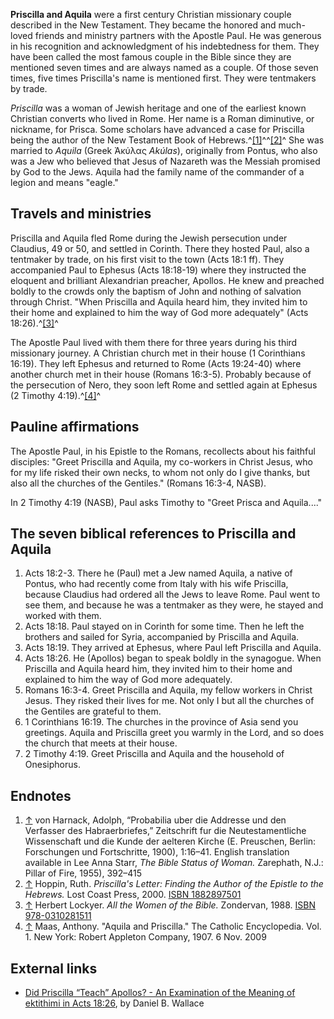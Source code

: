 **Priscilla and Aquila** were a first century Christian missionary
couple described in the New Testament. They became the honored and
much-loved friends and ministry partners with the Apostle Paul. He
was generous in his recognition and acknowledgment of his
indebtedness for them. They have been called the most famous couple
in the Bible since they are mentioned seven times and are always
named as a couple. Of those seven times, five times Priscilla's
name is mentioned first. They were tentmakers by trade.

*Priscilla* was a woman of Jewish heritage and one of the earliest
known Christian converts who lived in Rome. Her name is a Roman
diminutive, or nickname, for Prisca. Some scholars have advanced a
case for Priscilla being the author of the New Testament Book of
Hebrews.^[[1]](#note-0)^^[[2]](#note-1)^ She was married to
*Aquila* (Greek Ἀκύλας *Akúlas*), originally from Pontus, who also
was a Jew who believed that Jesus of Nazareth was the Messiah
promised by God to the Jews. Aquila had the family name of the
commander of a legion and means "eagle."

## Travels and ministries

Priscilla and Aquila fled Rome during the Jewish persecution under
Claudius, 49 or 50, and settled in Corinth. There they hosted Paul,
also a tentmaker by trade, on his first visit to the town (Acts
18:1 ff). They accompanied Paul to Ephesus (Acts 18:18-19) where
they instructed the eloquent and brilliant Alexandrian preacher,
Apollos. He knew and preached boldly to the crowds only the baptism
of John and nothing of salvation through Christ. "When Priscilla
and Aquila heard him, they invited him to their home and explained
to him the way of God more adequately" (Acts
18:26).^[[3]](#note-2)^

The Apostle Paul lived with them there for three years during his
third missionary journey. A Christian church met in their house (1
Corinthians 16:19). They left Ephesus and returned to Rome (Acts
19:24-40) where another church met in their house (Romans 16:3-5).
Probably because of the persecution of Nero, they soon left Rome
and settled again at Ephesus (2 Timothy 4:19).^[[4]](#note-3)^

## Pauline affirmations

The Apostle Paul, in his Epistle to the Romans, recollects about
his faithful disciples: "Greet Priscilla and Aquila, my co-workers
in Christ Jesus, who for my life risked their own necks, to whom
not only do I give thanks, but also all the churches of the
Gentiles." (Romans 16:3-4, NASB).

In 2 Timothy 4:19 (NASB), Paul asks Timothy to "Greet Prisca and
Aquila...."

## The seven biblical references to Priscilla and Aquila

1.  Acts 18:2-3. There he (Paul) met a Jew named Aquila, a native
    of Pontus, who had recently come from Italy with his wife
    Priscilla, because Claudius had ordered all the Jews to leave Rome.
    Paul went to see them, and because he was a tentmaker as they were,
    he stayed and worked with them.
2.  Acts 18:18. Paul stayed on in Corinth for some time. Then he
    left the brothers and sailed for Syria, accompanied by Priscilla
    and Aquila.
3.  Acts 18:19. They arrived at Ephesus, where Paul left Priscilla
    and Aquila.
4.  Acts 18:26. He (Apollos) began to speak boldly in the
    synagogue. When Priscilla and Aquila heard him, they invited him to
    their home and explained to him the way of God more adequately.
5.  Romans 16:3-4. Greet Priscilla and Aquila, my fellow workers in
    Christ Jesus. They risked their lives for me. Not only I but all
    the churches of the Gentiles are grateful to them.
6.  1 Corinthians 16:19. The churches in the province of Asia send
    you greetings. Aquila and Priscilla greet you warmly in the Lord,
    and so does the church that meets at their house.
7.  2 Timothy 4:19. Greet Priscilla and Aquila and the household of
    Onesiphorus.

## Endnotes

1.  [↑](#ref-0) von Harnack, Adolph, “Probabilia uber die Addresse
    und den Verfasser des Habraerbriefes,” Zeitschrift fur die
    Neutestamentliche Wissenschaft und die Kunde der aelteren Kirche
    (E. Preuschen, Berlin: Forschungen und Fortschritte, 1900),
    1:16–41. English translation available in Lee Anna Starr,
    *The Bible Status of Woman.* Zarephath, N.J.: Pillar of Fire,
    1955), 392–415
2.  [↑](#ref-1) Hoppin, Ruth.
    *Priscilla's Letter: Finding the Author of the Epistle to the Hebrews.*
    Lost Coast Press, 2000.
    [ISBN 1882897501](http://www.theopedia.com/Special:BookSources/1882897501)
3.  [↑](#ref-2) Herbert Lockyer. *All the Women of the Bible.*
    Zondervan, 1988.
    [ISBN 978-0310281511](http://www.theopedia.com/Special:BookSources/9780310281511)
4.  [↑](#ref-3) Maas, Anthony. "Aquila and Priscilla." The Catholic
    Encyclopedia. Vol. 1. New York: Robert Appleton Company, 1907. 6
    Nov. 2009

## External links

-   [Did Priscilla “Teach” Apollos? - An Examination of the Meaning of ektithimi in Acts 18:26](http://www.bible.org/page.asp?page_id=1476),
    by Daniel B. Wallace



